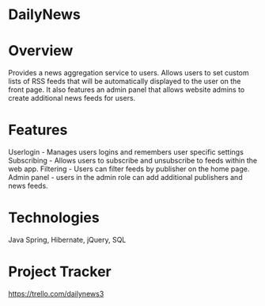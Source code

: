 # DailyNews

# Overview
Provides a news aggregation service to users. Allows users to set custom lists of RSS feeds that will be automatically displayed to the user on the front page. It also features an admin panel that allows website admins to create additional news feeds for users.

# Features
Userlogin - Manages users logins and remembers user specific settings
Subscribing - Allows users to subscribe and unsubscribe to feeds within the web app.
Filtering - Users can filter feeds by publisher on the home page.
Admin panel - users in the admin role can add additional publishers and news feeds.

# Technologies
Java Spring, Hibernate, jQuery, SQL

# Project Tracker
https://trello.com/dailynews3
